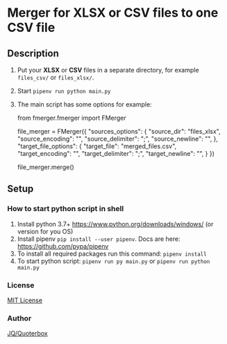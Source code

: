 # Merger for XLSX or CSV files to one CSV file

## Description

1. Put your **XLSX** or **CSV** files in a separate directory, for example `files_csv/` or `files_xlsx/`.
2. Start `pipenv run python main.py`
3. The main script has some options for example:


    from fmerger.fmerger import FMerger

    file_merger = FMerger({
        "sources_options": {
            "source_dir": "files_xlsx",
            "source_encoding": "",
            "source_delimiter": ";",
            "source_newline": "",
        },
        "target_file_options": {
            "target_file": "merged_files.csv",
            "target_encoding": "",
            "target_delimiter": ";",
            "target_newline": "",
        }
    })

    file_merger.merge()

## Setup

### How to start python script in shell

1. Install python 3.7+ https://www.python.org/downloads/windows/ (or version for you OS)
2. Install pipenv `pip install --user pipenv`. Docs are here: https://github.com/pypa/pipenv
3. To install all required packages run this command: `pipenv install`
4. To start python script: `pipenv run py main.py` or `pipenv run python main.py`

### License
[MIT License](./LICENSE.md)

### Author
[JQ/Quoterbox](https://github.com/quoterbox)
